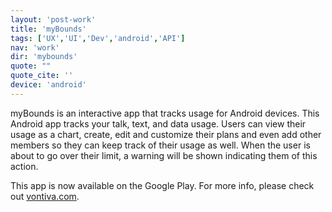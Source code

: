 ```yaml
---
layout: 'post-work'
title: 'myBounds'
tags: ['UX','UI','Dev','android','API']
nav: 'work'
dir: 'mybounds'
quote: ""
quote_cite: ''
device: 'android'
---
```

<p>myBounds is an interactive app that tracks usage for Android devices. This Android app tracks your talk, text, and data usage. Users can view their usage as a chart, create, edit and customize their plans and even add other members so they can keep track of their usage as well. When the user is about to go over their limit, a warning will be shown indicating them of this action.</p>
<p>This app is now available on the Google Play. For more info, please check out <a href="http://www.vontiva.com" target="_blank">vontiva.com</a>.</p>